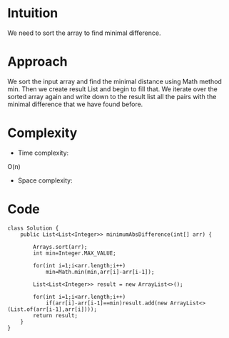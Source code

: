 # Intuition
<!-- Describe your first thoughts on how to solve this problem. -->
We need to sort the array to find minimal difference.
# Approach
<!-- Describe your approach to solving the problem. -->
We sort the input array and find the minimal distance using Math method min. Then we create result List and begin to fill that. We iterate over the sorted array again and write down to the result list all the pairs with the minimal difference that we have found before.
# Complexity
- Time complexity:
<!-- Add your time complexity here, e.g. $$O(n)$$ -->
O(n)
- Space complexity:
<!-- Add your space complexity here, e.g. $$O(n)$$ -->

# Code
```
class Solution {
    public List<List<Integer>> minimumAbsDifference(int[] arr) {

        Arrays.sort(arr);
        int min=Integer.MAX_VALUE;

        for(int i=1;i<arr.length;i++)
            min=Math.min(min,arr[i]-arr[i-1]);

        List<List<Integer>> result = new ArrayList<>();

        for(int i=1;i<arr.length;i++)
            if(arr[i]-arr[i-1]==min)result.add(new ArrayList<>(List.of(arr[i-1],arr[i])));
        return result;
    }
}
```